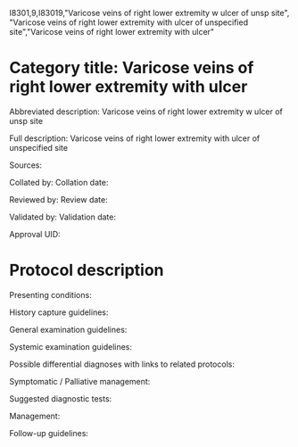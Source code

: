 I8301,9,I83019,"Varicose veins of right lower extremity w ulcer of unsp site", "Varicose veins of right lower extremity with ulcer of unspecified site","Varicose veins of right lower extremity with ulcer"
# Category title: Varicose veins of right lower extremity with ulcer

Abbreviated description: Varicose veins of right lower extremity w ulcer of unsp site

Full description: Varicose veins of right lower extremity with ulcer of unspecified site

Sources:

Collated by:
Collation date:

Reviewed by:
Review date:

Validated by:
Validation date:

Approval UID:

# Protocol description

Presenting conditions:

History capture guidelines:

General examination guidelines:

Systemic examination guidelines:

Possible differential diagnoses with links to related protocols:

Symptomatic / Palliative management:

Suggested diagnostic tests:

Management:

Follow-up guidelines:
